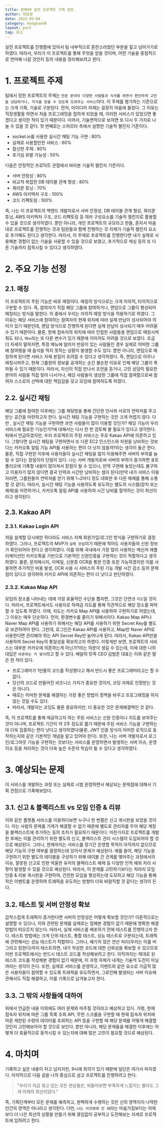 ```yaml
---
title: 항해99 실전 프로젝트 기획 검토
author: 최원영
date: 2022-05-04
category: Hanghae99
layout: post
tag: 회고
---
```


실전 프로젝트를 진행함에 있어서 팀 내부적으로 혼란스러웠던 부분을 짚고 넘어가기로 하였다. 따라서, 우리가 이 프로젝트를 통해 무엇을 얻을 것이며, 어떤 기술을 중점적으로 연마해 나갈 것인지 등의 내용을 정리해보려고 한다.

# 1. 프로젝트 주제

팀에서 정한 프로젝트의 주제는 `전문 분야의 다양한 사람들과 식사를 하면서 편안하게 고민을 상담하거나, 지식을 얻을 수 있도록 도와주는 서비스`이다. 이 주제를 평가하는 기준으로는 크게 기획, 기술로 구분된다. 먼저, 아이디어 자체는 굉장히 마음에 들었다. 그 이유는 직장생활을 하면서 처음 프로그래밍을 접하게 되었을 때, 이러한 서비스가 있었으면 좋겠다고 생각한 적이 있기 때문이다. 이어서, 기술면적으로 보자면 또 다시 두 가지로 나눌 수 있을 것 같다. 첫 번째로는 스파르타 측에서 설명한 기술적 챌린지 기준이다.

- socket.io를 사용한 실시간 채팅 기능 구현 : 80%
- 실제로 사용할만한 서비스 : 60%
- 참신한 주제 : 80%
- 호기심 유발 가능성 : 50%

다음은 안정적인 프로덕트 관점에서 바라본 기술적 챌린지 기준이다.

- 서버 안정성 : 80%
- 비교적 복잡한 DB 테이블 관계 형성 : 80%
- 쿼리문 튜닝 : 70%
- AWS 아키텍처 구조 : 100%
- 코드 리팩토링 : 100%

즉, 나는 이 프로젝트의 백엔드 개발자로서 서버 안정성, DB 테이블 관계 형성, 쿼리문 튜닝, AWS 아키텍처 구조, 코드 리팩토링 등 여러 구성요소를 기술적 챌린지로 활용할 수 있을 것으로 생각하였다. 뿐만 아니라, 개인 프로젝트의 규모라고 한들, 혼자서 마음대로 프로젝트를 진행하는 것과 팀원들과 함께 진행하는 것 자체가 기술적 챌린지 요소로 추가해도 된다고 생각한다. 따라서, 이 주제로 프로젝트를 진행한다면 내가 실제로 사용해본 경험이 없는 기술을 사용할 수 있을 것으로 보였고, 추가적으로 캐싱 등의 또 다른 기술까지 접목시킬 수 있다고 생각하였다.

# 2. 주요 기능 선정

## 2.1. 매칭

이 프로젝트의 주된 기능은 바로 매칭이다. 매칭의 방식으로는 크게 자의적, 타의적으로 구분할 수 있다. 즉, 참여자가 직접 해당 그룹에 참여하거나, 랜덤으로 그룹이 형성되어 매칭되는 방식을 말한다. 이 중에서 우리는 자의적 매칭 방식을 적용하기로 하였다. 그 이유는 해당 서비스에 참여하는 참여자의 현재 위치에 따라 실제 만남이 성사되어야 의미가 있기 때문인데, 랜덤 방식으로 진행하게 된다면 실제 만남이 성사되기 매우 어려울 수 있기 때문이다. 물론, 현재 접속자의 위치에 따라 인접한 사람들을 랜덤으로 매칭시켜줘도 되나, `메뉴`라는 또 다른 변수가 있기 때문에 이마저도 어려울 것으로 보였다. 조금 더 자세히 말하자면, 특정 메뉴에 알러지 반응이 있는 사람들인 경우 실제로 어떠한 그룹에 참여했을 때 음식을 먹지 못하는 상황이 발생할 수도 있다. 뿐만 아니라, 랜덤으로 매칭하게 된다면 서비스 자체 본질이 흐려질 수 있다고 생각하였다. 즉, 랜덤으로 아무나 매칭시켜주고, 현재 그룹원의 정보를 공개하는 순간 불순한 이유로 인해 해당 그룹이 폭파될 수 있기 때문이다. 따라서, 자신이 직접 만나서 조언을 듣거나, 고민 상담이 필요한 분야의 사람을 직접 찾아 나서거나, 해당 사람들이 생성한 그룹에 직접 참여함으로써 참여자 스스로의 선택에 대한 책임감을 갖고 모임에 참여하도록 하였다.

## 2.2. 실시간 채팅

해당 그룹에 참여한 이후에는 그룹 채팅방을 통해 간단한 인사와 서로의 연락처를 주고 받는 공간을 마련하고자 한다. 실시간 채팅 기능을 구현하는 것은 크게 어렵지 않다. 다만 , 실시간 채팅 기능을 구현하면 과연 사람들이 많이 이용할 것인가? 해당 기능이 우리 서비스에 필요한 기능인가?에 대해서는 다시 한 번 검토해 볼 필요가 있다고 생각한다. 뒤에서 언급하겠지만, 우리 프로젝트의 주된 서비스는 주로 Kakao API에 의존하고 있다. 그렇다면 실시간 채팅을 구현하면서 또 다른 EC2 인스턴스와 자원을 낭비하는 것보다는 카카오톡 알림 기능 API를 사용하는 편이 더 낫지 않을까?라는 생각이 들곤 한다. 물론, 직접 구현한 이후에 사용자들이 실시간 채팅을 많이 이용해주면 서버의 부하를 늘릴 수 있다는 장점이자 단점이 있다. 나는 서버 개발자로써 서버의 부하가 증가하면 포트폴리오에 기록할 내용이 많아져서 장점이 될 수 있으나, 만약 구현해 놓았는데도 불구하고 이용자가 많지 않다면 결국 인력과 시간만 낭비하는 셈이 된다(만약 내가 서비스 이용자라면, 그룹원들의 연락처를 얻기 위해 1~2마디 정도 대화한 후 다른 매체를 통해 소통할 것 같다). 따라서, 실시간 채팅 기능을 사용하도록 유도하는 별도의 시스템(장치 또는 체제)을 마련하거나, 카카오톡 알림 API를 사용하여 시간 낭비를 절약하는 것이 최선이라고 생각된다.

## 2.3. Kakao API

### 2.3.1. Kakao Login API

처음 설계할 당시에만 하더라도 서비스 자체 회원가입/로그인 방식을 구현하기로 결정하였다. 그러나, 프로젝트의 MVP가 `실제 모임`이기 때문에 적어도 사용자들의 신원 정보가 확인되어야 한다고 생각하였다. 이를 위해 국내에서 가장 많이 사용하는 메신저 애플리케이션인 카카오톡을 기반으로 기본적인 신원인증을 구현하는 것이 적합하다고 생각하였다. 물론, 문자메시지, 이메일, 신분증 OCR을 통한 인증 또한 가능하겠지만 이를 사용하면 추가적인 비용 발생, OCR 사용 시 서비스의 주된 기능 개발 시간 감소 등의 문제점이 있다고 생각하여 카카오 API에 의존하는 편이 더 낫다고 판단하였다.

### 2.3.2. Kakao Map API

모임의 장소를 나타내는 데에 가장 효율적인 수단을 뽑자면, 그것은 단연코 `지도`일 것이다. 따라서, 프로젝트에서도 사용자로 하여금 지도를 통해 직관적으로 해당 장소를 파악할 수 있도록 하였다. 이때, 지도는 카카오 Map API를 사용하여 구현하기로 하였는데, 그 이유는 매우 단순하다. 먼저, 환경변수를 줄이기 위해서이다. Kakao Map API나 Naver Map API를 사용하기 위해서는 해당 API를 사용하기 위한 Secret Key를 별도로 보관하여야 한다. 그런데, 로그인은 Kakao API를 사용하고, Map만 Naver API로 사용한다면 관리해야 하는 API Secret Key만 늘어나게 된다. 따라서, Kakao API만을 사용하여 Secret Key의 통일성을 확보하고자 하였다. 이렇게만 보면, 프로젝트의 서비스는 대부분 카카오에 의존하는게 아닌가?라는 의문이 생길 수 있는데, 이에 대한 나의 대답은 `의존하는 거 맞다`라고 할 수 있다. 배달의 민족 CEO 김범준 대표는 이와 같은 말은 한 적이 있다.

- 프로그래머가 1만줄의 코드를 작성했다고 해서 반드시 좋은 프로그래머라고는 할 수 없다.
- 당신의 코드로 만들어진 비즈니스 가치가 중요한 것이지, 코딩 자체로 인정받는 것은 아니다.
- 때로는 어떠한 문제를 해결하는 가장 좋은 방법이 정책을 바꾸고 프로그래밍을 하지 않는 것일 수도 있다.
- 따라서, 개발자는 코딩도 물론 중요하지만, 더 중요한 것은 문제해결력인 것 같다.

즉, 이 프로젝트를 통해 제공하고자 하는 주된 서비스는 신원 인증이나 지도를 보여주는 것이 아니며, 프로젝트 기간이 약 2주 정도로 짧기 때문에 주된 서비스 기능을 구현하는데 더욱 집중하는 편이 낫다고 생각하였다(물론, JWT 인증 방식이 어떠한 로직으로 동작하는지와 같은 기본적인 개념을 알고 있어야 한다). 또한, 나는 서버 개발자로서 로그인/로그아웃 기능을 구현하는 것보다는 서비스를 운영하면서 발생하는 서버 이슈, 운영 이슈 등을 처리하는 것이 더욱 높은 수준의 학습이 될 수 있다고 생각하였다.

# 3. 예상되는 문제

이 서비스를 개발하는 과정 또는 실제로 시범 운영하면서 예상되는 문제점에 대해서 기획 관점으로 기록해보았다.

## 3.1. 신고 & 블랙리스트 vs 모임 인증 & 리뷰

이와 같은 플랫폼 서비스를 이용하다보면 누구나 한 번쯤은 신고 게시판을 보았을 것이다. 이는 사람의 문제를 기계가 해결할 수 없기 때문에 별도로 관리자를 두어 해당 계정을 블랙리스트에 추가하는 등의 조치가 필요하기 때문이다. 마찬가지로 프로젝트를 개발한 후에는 이를 관리하기 위한 별도의 신고, 블랙리스트 관리 시스템이 도입되어야 할 것으로 예상된다. 그러나, 현재까지는 서비스를 장기간 운영할 목적이 아직까지 없으므로 해당 기능의 구현 여부를 결정하는데 있어서 문제가 예상된다. 예를 들어, 해당 기능을 구현하기 위한 별도의 테이블을 구성하기 위해 테이블 간 관계를 맺어주는 과정에서의 이슈, 잘못된 신고로 인한 억울한 유저의 블랙리스트 해제 등 다양한 인적 예외 처리 사항이 발생할 수 있을 것으로 예상된다. 따라서, 이 문제를 고민하기보다는 차라리 모임 인증 & 리뷰 게시판을 구현하여, 건전한 모임을 형성하는데 도모하고 해당 기능을 통해 작은 이벤트를 운영하여 트래픽을 유도하는 방향이 더욱 바람직할 것 같다는 생각이 든다.

## 3.2. 테스트 및 서버 안정성 확보

갑작스럽게 트래픽이 증가한다면 서버의 안정성은 어떻게 확보할 것인가? 이론적으로는 설명할 수 있으나, 이와 관련된 문제를 실제로는 접해본 경험이 없기 때문에 명확한 해결 방법이 떠오르지 않는다. 따라서, 실제 서비스를 배포하기 전에 테스트를 진행하고자 한다. 테스트 방법에는 크게 단위 테스트, 통합 테스트, 성능 테스트로 구분되는데, 트래픽에 관련해서는 성능 테스트가 적합하다. 그러나, 예기치 않은 연산 처리(우리는 이를 버그라고 칭한다)까지 테스트하면, 내가 작성한 코드에 대한 신뢰성을 확보할 수 있으므로 이번 프로젝트에서는 반드시 테스트 코드를 작성해보려고 한다. 아직까지는 제대로 된 테스트 코드를 작성해본 경험이 없기 때문에, 이 과정 자체가 내게는 기술적 도전이 아닐까라는 생각이 든다. 또한, 실제로 서비스를 운영하고, 이벤트와 같은 요소로 가급적 많은 사용자들이 참여할 수 있도록 트래픽을 유도하면서, 그로인해 발생되는 서버 이슈에 관해서도 직접 해결하고, 이를 기록으로 남겨놓고자 한다.

## 3.3. 그 밖의 사항들에 대하여

위에서 언급한 내용 이외에도 여러 문제와 마주칠 것이라고 예상하고 있다. 가령, 현재 접속자 위치에 따른 그룹 목록 조회 API, 무한 스크롤을 구현할 때 현재 접속자 위치에 따른 제한된 수량의 데이터를 조회하는 API 등을 구현할 때 해당 문제를 어떻게 해결할 것인지 고민해보아야 할 것으로 보인다. 뿐만 아니라, 해당 문제들을 해결한 이후에는 어떻게 더 효율적으로 동작시킬 수 있는지에 대해 많은 고민이 필요할 것으로 예상된다.

# 4. 마치며

기록하고 싶은 내용이 차고 넘치지만, 9시에 회의가 있기 때문에 일단은 여기서 마치겠다. 마지막으로 다음 글을 나의 중심으로 삼고 프로젝트를 진행하려고 한다.

> "우리가 지금 겪고 있는 모든 현상들은, 되돌아보면 부족하게 느낄지는 몰라도 그게 어제의 최선이었다."

즉, 기획단계부터 모든 문제를 예측하고, 완벽하게 수행하는 것은 신의 영역이지 나약한 인간의 영역은 아니라고 생각한다. 다만, `나는 이것밖에 안 돼`라는 마음가짐보다는 어제보다 더 나은 최선의 상황을 만들기 위해 끊임없이 공부하고 도전해보는 자세로 프로젝트에 임하려고 한다.

